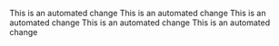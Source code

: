 This is an automated change
This is an automated change
This is an automated change
This is an automated change
This is an automated change
